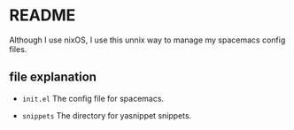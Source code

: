 # README
Although I use nixOS, I use this unnix way to manage my spacemacs config files.

## file explanation

- `init.el`
The config file for spacemacs.

- `snippets`
The directory for yasnippet snippets.
